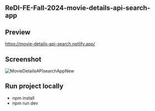 ## ReDI-FE-Fall-2024-movie-details-api-search-app

## Preview
https://movie-details-api-search.netlify.app/

## Screenshot
![MovieDetailsAPIsearchAppNew](https://github.com/user-attachments/assets/63732d14-f164-49d8-9aca-09070e27b227)

## Run project locally
 - npm install
 - npm run dev
